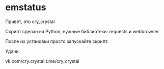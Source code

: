 # emstatus
Привет, это cry_crystal

Скрипт сделан на Python, нужные библиотеки: requests и webbrowser

После их установки просто запускайте скрипт.

Удачи.

vk.com/cry.crystal
t.me/cry_crystal

